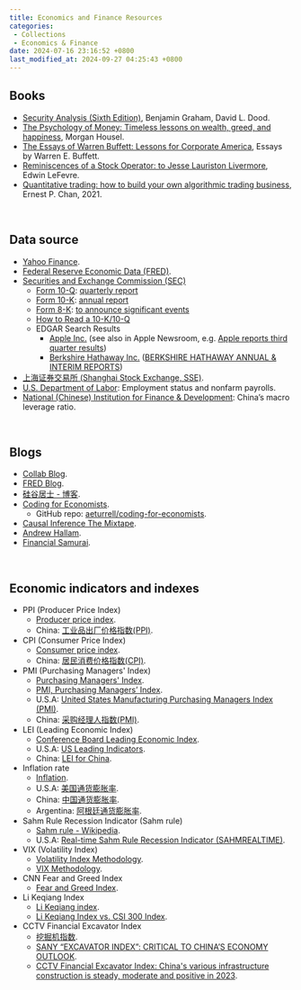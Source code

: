 ```yaml
---
title: Economics and Finance Resources
categories:
 - Collections
 - Economics & Finance
date: 2024-07-16 23:16:52 +0800
last_modified_at: 2024-09-27 04:25:43 +0800
---
```


## Books

- [Security Analysis (Sixth Edition)](https://glenbradford.com/files/Stocks/security-analysis-benjamin-graham-6th-edition-pdf-february-24-2010-12-08-am-3-0-meg.pdf), Benjamin Graham, David L. Dood.
- [The Psychology of Money: Timeless lessons on wealth, greed, and happiness](https://pdflake.com/wp-content/uploads/2021/08/The-Psychology-of-Money-PDF-Book-By-Morgan-Housel.pdf), Morgan Housel.
- [The Essays of Warren Buffett: Lessons for Corporate America](http://csinvesting.org/wp-content/uploads/2015/05/Essays-of-Warren-Buffett-_-Lessons-for-Corporate-America_Cunningham.pdf), Essays by Warren E. Buffett.
- [Reminiscences of a Stock Operator: to Jesse Lauriston Livermore](https://www.trendfollowing.com/whitepaper/Edwin_LeFevre_Reminiscences_of_a_Stock_Operator.pdf), Edwin LeFevre.
- [Quantitative trading: how to build your own algorithmic trading business](https://www.myquant.cn/uploads/default/original/1X/4c7037365a4bf1623734c1c899baed7855061ace.pdf), Ernest P. Chan, 2021.

<br>

## Data source

- [Yahoo Finance](https://finance.yahoo.com/).
- [Federal Reserve Economic Data (FRED)](https://fred.stlouisfed.org/).
- [Securities and Exchange Commission (SEC)](https://www.sec.gov/)
  - [Form 10-Q](https://www.sec.gov/files/form10-q.pdf): [quarterly report](https://www.investopedia.com/terms/1/10q.asp)
  - [Form 10-K](https://www.sec.gov/files/form10-k.pdf): [annual report](https://www.investopedia.com/terms/1/10-k.asp)
  - [Form 8-K](https://www.sec.gov/files/form8-k.pdf): [to announce significant events](https://www.investopedia.com/terms/1/8-k.asp)
  - [How to Read a 10-K/10-Q](https://www.investor.gov/introduction-investing/general-resources/news-alerts/alerts-bulletins/investor-bulletins/how-read)
  - EDGAR Search Results
    - [Apple Inc.](https://www.sec.gov/cgi-bin/browse-edgar?action=getcompany&CIK=0000320193&owner=include&count=40) (see also in Apple Newsroom, e.g. [Apple reports third quarter results](https://www.apple.com/newsroom/2024/08/apple-reports-third-quarter-results/))
    - [Berkshire Hathaway Inc.](https://www.sec.gov/cgi-bin/browse-edgar?action=getcompany&CIK=0001067983&type=&dateb=&owner=include&count=40) ([BERKSHIRE HATHAWAY ANNUAL & INTERIM REPORTS](https://www.berkshirehathaway.com/reports.html))
- [上海证券交易所 (Shanghai Stock Exchange, SSE)](https://www.sse.com.cn/).
- [U.S. Department of Labor](https://www.dol.gov/): Employment status and nonfarm payrolls.
- [National (Chinese) Institution for Finance & Development](http://www.nifd.cn/home/index): China’s macro leverage ratio.

<br>

## Blogs

- [Collab Blog](https://collabfund.com/blog/).
- [FRED Blog](https://fredblog.stlouisfed.org/).
- [硅谷居士 - 博客](https://blog.wenxuecity.com/myoverview/80634/).
- [Coding for Economists](https://aeturrell.github.io/coding-for-economists/intro.html).
  - GitHub repo: [aeturrell/coding-for-economists](https://github.com/aeturrell/coding-for-economists).
- [Causal Inference The Mixtape](https://mixtape.scunning.com/).
- [Andrew Hallam](https://andrewhallam.com/).
- [Financial Samurai](https://www.financialsamurai.com/).

<br>

## Economic indicators and indexes

- PPI (Producer Price Index)
  - [Producer price index](https://en.wikipedia.org/wiki/Producer_price_index).
  - China: [工业品出厂价格指数(PPI)](https://data.eastmoney.com/cjsj/ppi.html).
- CPI (Consumer Price Index)
  - [Consumer price index](https://en.wikipedia.org/wiki/Consumer_price_index).
  - China: [居民消费价格指数(CPI)](https://data.eastmoney.com/cjsj/cpi.html).
- PMI (Purchasing Managers' Index)
  - [Purchasing Managers' Index](https://en.wikipedia.org/wiki/Purchasing_Managers%27_Index).
  - [PMI, Purchasing Managers’ Index](https://www.pmi.spglobal.com/).
  - U.S.A: [United States Manufacturing Purchasing Managers Index (PMI)](https://www.investing.com/economic-calendar/manufacturing-pmi-829).
  - China: [采购经理人指数(PMI)](https://data.eastmoney.com/cjsj/pmi.html).
- LEI (Leading Economic Index)
  - [Conference Board Leading Economic Index](https://en.wikipedia.org/wiki/Conference_Board_Leading_Economic_Index).
  - U.S.A: [US Leading Indicators](https://www.conference-board.org/topics/us-leading-indicators).
  - China: [LEI for China](https://www.conference-board.org/topics/business-cycle-indicators/press/china-global-lei-june-2023).
- Inflation rate
  - [Inflation](https://en.wikipedia.org/wiki/Inflation).
  - U.S.A: [美国通货膨胀率](https://zh.tradingeconomics.com/united-states/inflation-cpi).
  - China: [中国通货膨胀率](https://zh.tradingeconomics.com/china/inflation-cpi).
  - Argentina: [阿根廷通货膨胀率](https://zh.tradingeconomics.com/argentina/inflation-cpi).
- Sahm Rule Recession Indicator (Sahm rule)
  - [Sahm rule - Wikipedia](https://en.wikipedia.org/wiki/Sahm_rule).
  - U.S.A: [Real-time Sahm Rule Recession Indicator (SAHMREALTIME)](https://fred.stlouisfed.org/series/SAHMREALTIME).
- VIX (Volatility Index)
  - [Volatility Index Methodology](https://cdn.cboe.com/api/global/us_indices/governance/Volatility_Index_Methodology_Cboe_Volatility_Index.pdf).
  - [VIX Methodology](https://cdn.cboe.com/resources/vix/VIX_Methodology.pdf).
- CNN Fear and Greed Index
  - [Fear and Greed Index](https://www.cnn.com/markets/fear-and-greed).
- Li Keqiang Index
  - [Li Keqiang index](https://en.wikipedia.org/wiki/Li_Keqiang_index).
  - [Li Keqiang Index vs. CSI 300 Index](https://en.macromicro.me/charts/778/mm-cn-li-keqiang-index).
- CCTV Financial Excavator Index
  - [挖掘机指数](https://wiki.mbalib.com/wiki/%E6%8C%96%E6%8E%98%E6%9C%BA%E6%8C%87%E6%95%B0).
  - [SANY “EXCAVATOR INDEX”: CRITICAL TO CHINA’S ECONOMY OUTLOOK](https://trends.directindustry.com/sany/project-52887-165936.html).
  - [CCTV Financial Excavator Index: China's various infrastructure construction is steady, moderate and positive in 2023](https://news.futunn.com/en/flash/16299949/cctv-financial-excavator-index-china-s-various-infrastructure-construction-is?level=1&data_ticket=1721034821442308).
